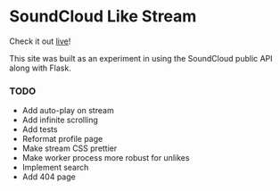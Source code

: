 # SoundCloud Like Stream

Check it out [live](http://soundcloudlikes.herokuapp.com)!

This site was built as an experiment in using the SoundCloud public API along 
with Flask.

### TODO
- Add auto-play on stream
- Add infinite scrolling
- Add tests
- Reformat profile page
- Make stream CSS prettier
- Make worker process more robust for unlikes
- Implement search
- Add 404 page
